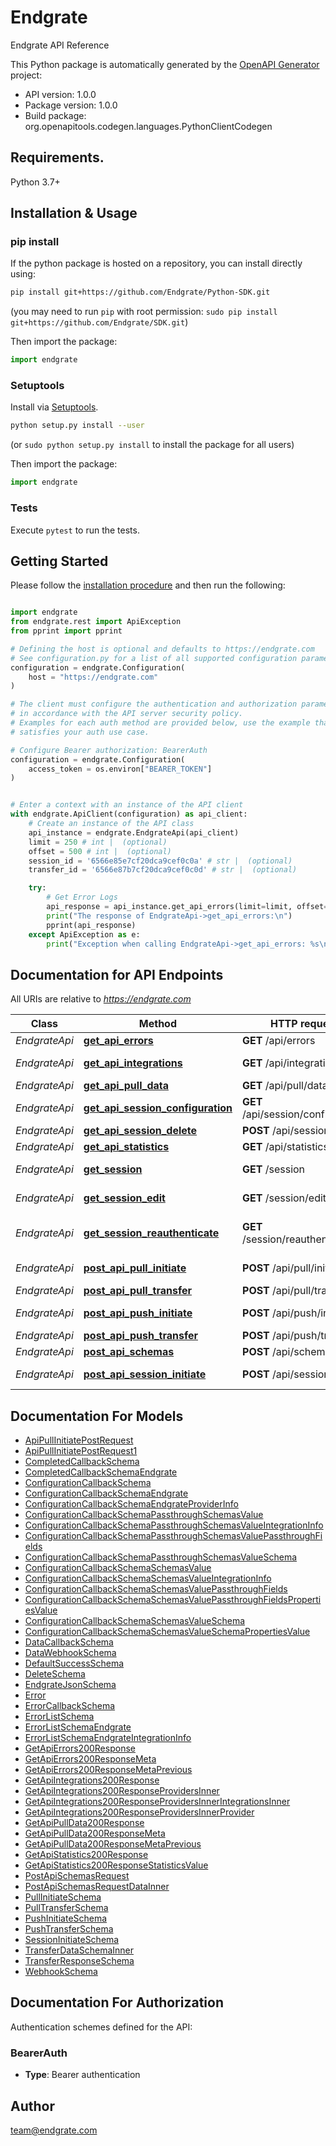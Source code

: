 # Endgrate
Endgrate API Reference

This Python package is automatically generated by the [OpenAPI Generator](https://openapi-generator.tech) project:

- API version: 1.0.0
- Package version: 1.0.0
- Build package: org.openapitools.codegen.languages.PythonClientCodegen

## Requirements.

Python 3.7+

## Installation & Usage
### pip install

If the python package is hosted on a repository, you can install directly using:

```sh
pip install git+https://github.com/Endgrate/Python-SDK.git
```
(you may need to run `pip` with root permission: `sudo pip install git+https://github.com/Endgrate/SDK.git`)

Then import the package:
```python
import endgrate
```

### Setuptools

Install via [Setuptools](http://pypi.python.org/pypi/setuptools).

```sh
python setup.py install --user
```
(or `sudo python setup.py install` to install the package for all users)

Then import the package:
```python
import endgrate
```

### Tests

Execute `pytest` to run the tests.

## Getting Started

Please follow the [installation procedure](#installation--usage) and then run the following:

```python

import endgrate
from endgrate.rest import ApiException
from pprint import pprint

# Defining the host is optional and defaults to https://endgrate.com
# See configuration.py for a list of all supported configuration parameters.
configuration = endgrate.Configuration(
    host = "https://endgrate.com"
)

# The client must configure the authentication and authorization parameters
# in accordance with the API server security policy.
# Examples for each auth method are provided below, use the example that
# satisfies your auth use case.

# Configure Bearer authorization: BearerAuth
configuration = endgrate.Configuration(
    access_token = os.environ["BEARER_TOKEN"]
)


# Enter a context with an instance of the API client
with endgrate.ApiClient(configuration) as api_client:
    # Create an instance of the API class
    api_instance = endgrate.EndgrateApi(api_client)
    limit = 250 # int |  (optional)
    offset = 500 # int |  (optional)
    session_id = '6566e85e7cf20dca9cef0c0a' # str |  (optional)
    transfer_id = '6566e87b7cf20dca9cef0c0d' # str |  (optional)

    try:
        # Get Error Logs
        api_response = api_instance.get_api_errors(limit=limit, offset=offset, session_id=session_id, transfer_id=transfer_id)
        print("The response of EndgrateApi->get_api_errors:\n")
        pprint(api_response)
    except ApiException as e:
        print("Exception when calling EndgrateApi->get_api_errors: %s\n" % e)

```

## Documentation for API Endpoints

All URIs are relative to *https://endgrate.com*

Class | Method | HTTP request | Description
------------ | ------------- | ------------- | -------------
*EndgrateApi* | [**get_api_errors**](docs/EndgrateApi.md#get_api_errors) | **GET** /api/errors | Get Error Logs
*EndgrateApi* | [**get_api_integrations**](docs/EndgrateApi.md#get_api_integrations) | **GET** /api/integrations | Get Integrations
*EndgrateApi* | [**get_api_pull_data**](docs/EndgrateApi.md#get_api_pull_data) | **GET** /api/pull/data | Get Pull Data
*EndgrateApi* | [**get_api_session_configuration**](docs/EndgrateApi.md#get_api_session_configuration) | **GET** /api/session/configuration | Get Session Configuration
*EndgrateApi* | [**get_api_session_delete**](docs/EndgrateApi.md#get_api_session_delete) | **POST** /api/session/delete | Delete Session
*EndgrateApi* | [**get_api_statistics**](docs/EndgrateApi.md#get_api_statistics) | **GET** /api/statistics | Get Statistics
*EndgrateApi* | [**get_session**](docs/EndgrateApi.md#get_session) | **GET** /session | Session Redirect
*EndgrateApi* | [**get_session_edit**](docs/EndgrateApi.md#get_session_edit) | **GET** /session/edit | Edit Session Redirect
*EndgrateApi* | [**get_session_reauthenticate**](docs/EndgrateApi.md#get_session_reauthenticate) | **GET** /session/reauthenticate | Reauthenticate Session Redirect
*EndgrateApi* | [**post_api_pull_initiate**](docs/EndgrateApi.md#post_api_pull_initiate) | **POST** /api/pull/initiate | Initiate Pull Session
*EndgrateApi* | [**post_api_pull_transfer**](docs/EndgrateApi.md#post_api_pull_transfer) | **POST** /api/pull/transfer | Trigger Pull
*EndgrateApi* | [**post_api_push_initiate**](docs/EndgrateApi.md#post_api_push_initiate) | **POST** /api/push/initiate | Initiate Push Session
*EndgrateApi* | [**post_api_push_transfer**](docs/EndgrateApi.md#post_api_push_transfer) | **POST** /api/push/transfer | Trigger Push
*EndgrateApi* | [**post_api_schemas**](docs/EndgrateApi.md#post_api_schemas) | **POST** /api/schemas | Set Schemas
*EndgrateApi* | [**post_api_session_initiate**](docs/EndgrateApi.md#post_api_session_initiate) | **POST** /api/session/initiate | Initiate (Push + Pull) Session


## Documentation For Models

 - [ApiPullInitiatePostRequest](docs/ApiPullInitiatePostRequest.md)
 - [ApiPullInitiatePostRequest1](docs/ApiPullInitiatePostRequest1.md)
 - [CompletedCallbackSchema](docs/CompletedCallbackSchema.md)
 - [CompletedCallbackSchemaEndgrate](docs/CompletedCallbackSchemaEndgrate.md)
 - [ConfigurationCallbackSchema](docs/ConfigurationCallbackSchema.md)
 - [ConfigurationCallbackSchemaEndgrate](docs/ConfigurationCallbackSchemaEndgrate.md)
 - [ConfigurationCallbackSchemaEndgrateProviderInfo](docs/ConfigurationCallbackSchemaEndgrateProviderInfo.md)
 - [ConfigurationCallbackSchemaPassthroughSchemasValue](docs/ConfigurationCallbackSchemaPassthroughSchemasValue.md)
 - [ConfigurationCallbackSchemaPassthroughSchemasValueIntegrationInfo](docs/ConfigurationCallbackSchemaPassthroughSchemasValueIntegrationInfo.md)
 - [ConfigurationCallbackSchemaPassthroughSchemasValuePassthroughFields](docs/ConfigurationCallbackSchemaPassthroughSchemasValuePassthroughFields.md)
 - [ConfigurationCallbackSchemaPassthroughSchemasValueSchema](docs/ConfigurationCallbackSchemaPassthroughSchemasValueSchema.md)
 - [ConfigurationCallbackSchemaSchemasValue](docs/ConfigurationCallbackSchemaSchemasValue.md)
 - [ConfigurationCallbackSchemaSchemasValueIntegrationInfo](docs/ConfigurationCallbackSchemaSchemasValueIntegrationInfo.md)
 - [ConfigurationCallbackSchemaSchemasValuePassthroughFields](docs/ConfigurationCallbackSchemaSchemasValuePassthroughFields.md)
 - [ConfigurationCallbackSchemaSchemasValuePassthroughFieldsPropertiesValue](docs/ConfigurationCallbackSchemaSchemasValuePassthroughFieldsPropertiesValue.md)
 - [ConfigurationCallbackSchemaSchemasValueSchema](docs/ConfigurationCallbackSchemaSchemasValueSchema.md)
 - [ConfigurationCallbackSchemaSchemasValueSchemaPropertiesValue](docs/ConfigurationCallbackSchemaSchemasValueSchemaPropertiesValue.md)
 - [DataCallbackSchema](docs/DataCallbackSchema.md)
 - [DataWebhookSchema](docs/DataWebhookSchema.md)
 - [DefaultSuccessSchema](docs/DefaultSuccessSchema.md)
 - [DeleteSchema](docs/DeleteSchema.md)
 - [EndgrateJsonSchema](docs/EndgrateJsonSchema.md)
 - [Error](docs/Error.md)
 - [ErrorCallbackSchema](docs/ErrorCallbackSchema.md)
 - [ErrorListSchema](docs/ErrorListSchema.md)
 - [ErrorListSchemaEndgrate](docs/ErrorListSchemaEndgrate.md)
 - [ErrorListSchemaEndgrateIntegrationInfo](docs/ErrorListSchemaEndgrateIntegrationInfo.md)
 - [GetApiErrors200Response](docs/GetApiErrors200Response.md)
 - [GetApiErrors200ResponseMeta](docs/GetApiErrors200ResponseMeta.md)
 - [GetApiErrors200ResponseMetaPrevious](docs/GetApiErrors200ResponseMetaPrevious.md)
 - [GetApiIntegrations200Response](docs/GetApiIntegrations200Response.md)
 - [GetApiIntegrations200ResponseProvidersInner](docs/GetApiIntegrations200ResponseProvidersInner.md)
 - [GetApiIntegrations200ResponseProvidersInnerIntegrationsInner](docs/GetApiIntegrations200ResponseProvidersInnerIntegrationsInner.md)
 - [GetApiIntegrations200ResponseProvidersInnerProvider](docs/GetApiIntegrations200ResponseProvidersInnerProvider.md)
 - [GetApiPullData200Response](docs/GetApiPullData200Response.md)
 - [GetApiPullData200ResponseMeta](docs/GetApiPullData200ResponseMeta.md)
 - [GetApiPullData200ResponseMetaPrevious](docs/GetApiPullData200ResponseMetaPrevious.md)
 - [GetApiStatistics200Response](docs/GetApiStatistics200Response.md)
 - [GetApiStatistics200ResponseStatisticsValue](docs/GetApiStatistics200ResponseStatisticsValue.md)
 - [PostApiSchemasRequest](docs/PostApiSchemasRequest.md)
 - [PostApiSchemasRequestDataInner](docs/PostApiSchemasRequestDataInner.md)
 - [PullInitiateSchema](docs/PullInitiateSchema.md)
 - [PullTransferSchema](docs/PullTransferSchema.md)
 - [PushInitiateSchema](docs/PushInitiateSchema.md)
 - [PushTransferSchema](docs/PushTransferSchema.md)
 - [SessionInitiateSchema](docs/SessionInitiateSchema.md)
 - [TransferDataSchemaInner](docs/TransferDataSchemaInner.md)
 - [TransferResponseSchema](docs/TransferResponseSchema.md)
 - [WebhookSchema](docs/WebhookSchema.md)


<a id="documentation-for-authorization"></a>
## Documentation For Authorization


Authentication schemes defined for the API:
<a id="BearerAuth"></a>
### BearerAuth

- **Type**: Bearer authentication


## Author

team@endgrate.com


